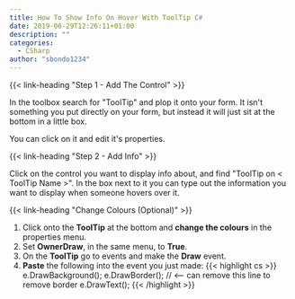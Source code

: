 ```yaml
---
title: How To Show Info On Hover With ToolTip C#
date: 2019-06-29T12:26:11+01:00
description: ""
categories:
  - CSharp
author: "sbondo1234"
---
```


{{< link-heading "Step 1 - Add The Control" >}}

In the toolbox search for "ToolTip" and plop it onto your form. It isn't
something you put directly on your form, but instead it will just sit at the
bottom in a little box.

You can click on it and edit it's properties.

{{< link-heading "Step 2 - Add Info" >}}

Click on the control you want to display info about, and find
"ToolTip on < ToolTip Name >". In the box next to it you can type out the
information you want to display when someone hovers over it.

{{< link-heading "Change Colours (Optional)" >}}

 1. Click onto the **ToolTip** at the bottom and **change the colours** in the properties menu.
 2. Set **OwnerDraw**, in the same menu, to **True**.
 3. On the **ToolTip** go to events and make the **Draw** event.
 4. **Paste** the following into the event you just made:
{{< highlight cs >}}
 e.DrawBackground();
 e.DrawBorder(); // <-- can remove this line to remove border
 e.DrawText();
{{< /highlight >}}
